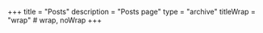 +++
title = "Posts"
description = "Posts page"
type = "archive"
titleWrap = "wrap" # wrap, noWrap
+++
